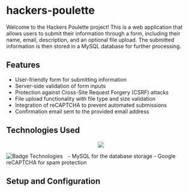# hackers-poulette

Welcome to the Hackers Poulette project! This is a web application that allows users to submit their information through a form, including their name, email, description, and an optional file upload. The submitted information is then stored in a MySQL database for further processing.

## Features

- User-friendly form for submitting information
- Server-side validation of form inputs
- Protection against Cross-Site Request Forgery (CSRF) attacks
- File upload functionality with file type and size validation
- Integration of reCAPTCHA to prevent automated submissions
- Confirmation email sent to the provided email address

## Technologies Used

<p align="center">
  <a href="https://skillicons.dev">
    <img src="https://skillicons.dev/icons?i=js,html,css,sass,git" />
  </a>
</p>
<img src="https://img.shields.io/badge/Technos-HMTL5_/_SCSS_/_CSS3_/_JS_/_Git-green?style=for-the-badge&logo=appveyor" alt="Badge Technologies" style="margin-right:10px;">
- MySQL for the database storage
- Google reCAPTCHA for spam protection

## Setup and Configuration

